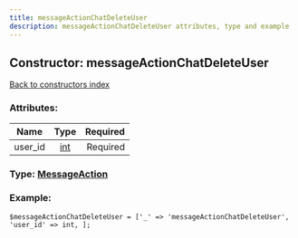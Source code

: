 ```yaml
---
title: messageActionChatDeleteUser
description: messageActionChatDeleteUser attributes, type and example
---
```

## Constructor: messageActionChatDeleteUser  
[Back to constructors index](index.md)



### Attributes:

| Name     |    Type       | Required |
|----------|:-------------:|---------:|
|user\_id|[int](../types/int.md) | Required|



### Type: [MessageAction](../types/MessageAction.md)


### Example:

```
$messageActionChatDeleteUser = ['_' => 'messageActionChatDeleteUser', 'user_id' => int, ];
```  

